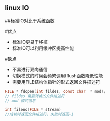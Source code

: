 linux IO
---

##标准IO对比于系统函数

#优点
* 标准IO更易于移植
* 标准IO可以利用缓冲区提高性能

#缺点
* 不易进行双向通信
* 切换模式的时候会频繁调用fflush函数降低性能
* 需要用FILE结构体指针的形式返回文件描述符

```c
FILE * fdopen(int fildes, const char  * mod);
// fildes 需要转换的文件描述符
// mod 模式信息

int fileno(FILE * stream)
//成功时返回文件描述符，失败时返回-1
```
